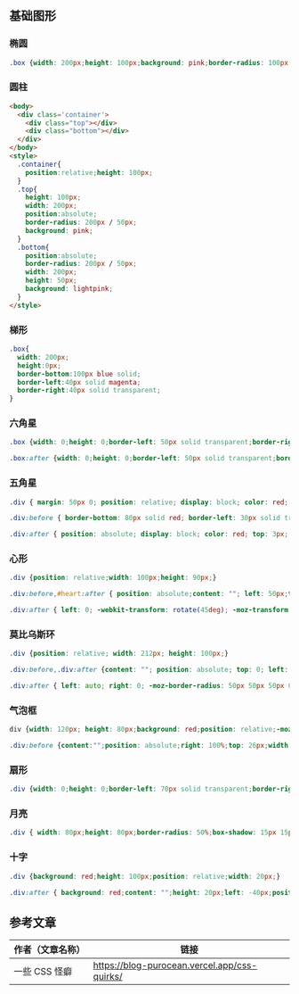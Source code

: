 ## 基础图形

### 椭圆

<div style={{width: "200px",height: "100px",background: "pink",borderRadius: "200px / 100px"}}></div>

```css
.box {width: 200px;height: 100px;background: pink;border-radius: 100px / 50px;}
```

### 圆柱

<div style={{position:"relative",height: "100px"}}>
  <div style={{position:"absolute",borderRadius: "200px / 50px",width: "200px",height: "100px",background: "pink"}}></div>
  <div style={{position:"absolute",borderRadius: "200px / 50px",width: "200px",height: "50px",background: "lightpink"}}>
  </div>
</div>

```html
<body>
  <div class='container'>
    <div class="top"></div>
    <div class="bottom"></div>
  </div>
</body>
<style>
  .container{
    position:relative;height: 100px;
  }
  .top{
    height: 100px;
    width: 200px;
    position:absolute;
    border-radius: 200px / 50px;
    background: pink;
  }
  .bottom{
    position:absolute;
    border-radius: 200px / 50px;
    width: 200px;
    height: 50px;
    background: lightpink;
  }
</style>
```

### 梯形

<div style={{width: "150px",height:"0px",borderBottom:"100px blue solid",borderLeft:"40px solid magenta",borderRight:"40px solid transparent"}}></div>

```css
.box{
  width: 200px;
  height:0px;
  border-bottom:100px blue solid;
  border-left:40px solid magenta;
  border-right:40px solid transparent;
}
```

### 六角星

<div style={{width: 0,height: 0,borderLeft: "50px solid transparent",borderRight: "50px solid transparent",borderBottom: "100px solid red",position: "relative"}}>
  <div style={{width: 0,height: 0,borderLeft: "50px solid transparent",borderRight: "50px solid transparent",borderTop: "100px solid red",position: "absolute",top: "30px",left: "-50px"}}>  </div>
</div>




```css
.box {width: 0;height: 0;border-left: 50px solid transparent;border-right: 50px solid transparent;border-bottom: 100px solid red;position: relative;}

.box:after {width: 0;height: 0;border-left: 50px solid transparent;border-right: 50px solid transparent;border-top: 100px solid red;position: absolute;content: "";top: 30px;left: -50px;}
```

### 五角星

```css
.div { margin: 50px 0; position: relative; display: block; color: red; width: 0px; height: 0px; border-right: 100px solid transparent; border-bottom: 70px solid red; border-left: 100px solid transparent; -moz-transform: rotate(35deg);-webkit-transform: rotate(35deg); -ms-transform: rotate(35deg); -o-transform:rotate(35deg);}

.div:before { border-bottom: 80px solid red; border-left: 30px solid transparent; border-right: 30px solid transparent; position: absolute; height: 0; width: 0; top: -45px;left: -65px;display: block;content: ""; -webkit-transform: rotate(-35deg);-moz-transform: rotate(-35deg); -ms-transform:rotate(-35deg);-o-transform:rotate(-35deg);}

.div:after { position: absolute; display: block; color: red; top: 3px; left: -105px;width: 0px;height: 0px;border-right:100px solid transparent; border-bottom:70px solid red;border-left: 100px solid transparent;-webkit-transform: rotate(-70deg); -moz-transform: rotate(-70deg); -ms-transform: rotate(-70deg);-o-transform: rotate(-70deg);content: '';}
```

### 心形

```css
.div {position: relative;width: 100px;height: 90px;}

.div:before,#heart:after { position: absolute;content: ""; left: 50px;top: 0;width: 50px;height: 80px;background: red; -moz-border-radius: 50px 50px 0 0; border-radius: 50px 50px 0 0;-webkit-transform: rotate(-45deg);-moz-transform: rotate(-45deg); -ms-transform: rotate(-45deg); -o-transform: rotate(-45deg);transform: rotate(-45deg); -webkit-transform-origin: 0 100%;-moz-transform-origin: 0 100%;-ms-transform-origin: 0 100%; -o-transform-origin: 0 100%; transform-origin: 0 100%;}

.div:after { left: 0; -webkit-transform: rotate(45deg); -moz-transform: rotate(45deg); -ms-transform: rotate(45deg); -o-transform: rotate(45deg); transform: rotate(45deg); -webkit-transform-origin: 100% 100%;-moz-transform-origin: 100% 100%; -ms-transform-origin: 100% 100%; -o-transform-origin: 100% 100%; transform-origin :100% 100%;}
```

### 莫比乌斯环

```css
.div {position: relative; width: 212px; height: 100px;}

.div:before,.div:after {content: ""; position: absolute; top: 0; left: 0; width: 60px;height: 60px;border: 20px solid red; -moz-border-radius: 50px 50px 0 50px;border-radius: 50px 50px 0 50px;-webkit-transform: rotate(-45deg);-moz-transform: rotate(-45deg);-ms-transform: rotate(-45deg); -o-transform: rotate(-45deg);transform: rotate(-45deg);}

.div:after { left: auto; right: 0; -moz-border-radius: 50px 50px 50px 0;border-radius: 50px 50px 50px 0; -webkit-transform: rotate(45deg); -moz-transform: rotate(45deg); -ms-transform: rotate(45deg);-o-transform: rotate(45deg);transform: rotate(45deg);}
```

### 气泡框

```css
div {width: 120px; height: 80px;background: red;position: relative;-moz-border-radius:10px; -webkit-border-radius: 10px;border-radius: 10px;}

.div:before {content:"";position: absolute;right: 100%;top: 26px;width: 0; height: 0;border-top: 13px solid transparent; border-right: 26px solid red;border-bottom: 13px solid transparent;}
```

### 扇形

```css
.div {width: 0;height: 0;border-left: 70px solid transparent;border-right: 70px solid transparent;border-top: 100px solid red; -moz-border-radius: 50%; -webkit-border-radius: 50%;border-radius: 50%;}
```

### 月亮

```css
.div { width: 80px;height: 80px;border-radius: 50%;box-shadow: 15px 15px 0 0 red;}
```

### 十字

```css
.div {background: red;height: 100px;position: relative;width: 20px;}

.div:after { background: red;content: "";height: 20px;left: -40px;position: absolute;top:40px;width: 100px;}
```

## 参考文章

| 作者（文章名称） | 链接                                         |
| ---------------- | -------------------------------------------- |
| 一些 CSS 怪癖    | https://blog-purocean.vercel.app/css-quirks/ |

